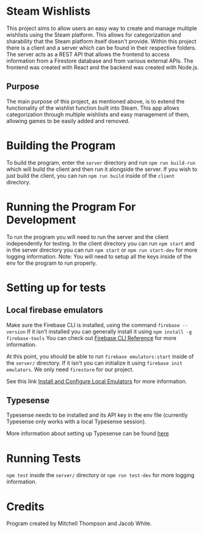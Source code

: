 # Steam Wishlists
This project aims to allow users an easy way to create and manage multiple wishlists using the Steam platform. This allows for categorization and sharability that the Steam platform itself doesn't provide. Within this project there is a client and a server which can be found in their respective folders. The server acts as a REST API that allows the frontend to access information from a Firestore database and from various external APIs. The frontend was created with React and the backend was created with Node.js.

## Purpose
The main purpose of this project, as mentioned above, is to extend the functionality of the wishlist function built into Steam. This app allows categorization through multiple wishlists and easy management of them, allowing games to be easily added and removed.

# Building the Program

To build the program, enter the `server` directory and run `npm run build-run` which will build the client and then run it alongside the server. If you wish to just build the client, you can run `npm run build` inside of the `client` directory.

# Running the Program For Development

To run the program you will need to run the server and the client independently for testing. In the client directory you can run `npm start` and in the server directory you can run `npm start` or `npm run start-dev` for more logging information. Note: You will need to setup all the keys inside of the env for the program to run properly.

# Setting up for tests

## Local firebase emulators
Make sure the Firebase CLI is installed, using the command `firebase --version`
If it isn't installed you can generally install it using `npm install -g firebase-tools`
You can check out [Firebase CLI Reference](https://firebase.google.com/docs/cli#windows-npm) for more information.

At this point, you should be able to run `firebase emulators:start` inside of the `server/` directory. If it isn't you can initialize it using `firebase init emulators`. We only need `firestore` for our project.

See this link [Install and Configure Local Emulators](https://firebase.google.com/docs/emulator-suite/install_and_configure) for more information.

## Typesense

Typesense needs to be installed and its API key in the env file (currently Typesense only works with a local Typesense session).

More information about setting up Typesense can be found [here](https://typesense.org/docs/guide/install-typesense.html)

# Running Tests

`npm test` inside the `server/` directory or `npm run test-dev` for more logging information.

# Credits
Program created by Mitchell Thompson and Jacob White.